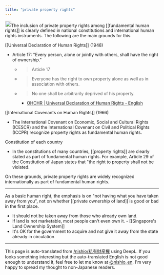 ```yaml
---
title: "private property rights"
---
```


<img src='https://scrapbox.io/api/pages/nishio-en/gpt/icon' alt='gpt.icon' height="19.5"/>The inclusion of private property rights among [[fundamental human rights]] is clearly defined in national constitutions and international human rights instruments. The following are the main grounds for this

[[Universal Declaration of Human Rights]] (1948)
- Article 17: "Every person, alone or jointly with others, shall have the right of ownership."
    - > Article 17
    - > Everyone has the right to own property alone as well as in association with others.
    - > No one shall be arbitrarily deprived of his property.
        - [OHCHR | Universal Declaration of Human Rights - English](https://www.ohchr.org/en/human-rights/universal-declaration/translations/english)

[[International Covenants on Human Rights]] (1966)
- The International Covenant on Economic, Social and Cultural Rights (ICESCR) and the International Covenant on Civil and Political Rights (ICCPR) recognize property rights as fundamental human rights.

Constitution of each country
- In the constitutions of many countries, [[property rights]] are clearly stated as part of fundamental human rights. For example, Article 29 of the Constitution of Japan states that "the right to property shall not be violated.

On these grounds, private property rights are widely recognized internationally as part of fundamental human rights.

---
As a basic human right, the emphasis is on "not having what you have taken away from you", not on whether [[private ownership of land]] is good or bad in the first place.
- It should not be taken away from those who already own land.
- If land is not marketable, most people can't even own it.
        - [[Singapore's Land Ownership System]]
- It's OK for the government to acquire and not give it away from the state already in circulation.

---
This page is auto-translated from [/nishio/私有財産権](https://scrapbox.io/nishio/私有財産権) using DeepL. If you looks something interesting but the auto-translated English is not good enough to understand it, feel free to let me know at [@nishio_en](https://twitter.com/nishio_en). I'm very happy to spread my thought to non-Japanese readers.